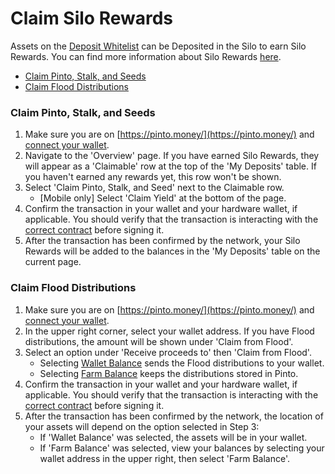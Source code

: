 # Claim Silo Rewards

Assets on the [Deposit Whitelist](../../farm/silo.md#deposit-whitelist) can be Deposited in the Silo to earn Silo Rewards. You can find more information about Silo Rewards [here](../../farm/silo.md#silo-rewards).

* [Claim Pinto, Stalk, and Seeds](claim-silo-rewards.md#claim-pinto-stalk-and-seeds)
* [Claim Flood Distributions](claim-silo-rewards.md#claim-flood-distributions)

### Claim Pinto, Stalk, and Seeds

1. Make sure you are on [https://pinto.money/](https://pinto.money/) and [connect your wallet](../getting-started/connect-to-pinto.md).
2. Navigate to the 'Overview' page. If you have earned Silo Rewards, they will appear as a 'Claimable' row at the top of the 'My Deposits' table. If you haven't earned any rewards yet, this row won't be shown.
3. Select 'Claim Pinto, Stalk, and Seed' next to the Claimable row.
   * \[Mobile only] Select 'Claim Yield' at the bottom of the page.
4. Confirm the transaction in your wallet and your hardware wallet, if applicable. You should verify that the transaction is interacting with the [correct contract](../../resources/contracts.md) before signing it.
5. After the transaction has been confirmed by the network, your Silo Rewards will be added to the balances in the 'My Deposits' table on the current page.

### Claim Flood Distributions

1. Make sure you are on [https://pinto.money/](https://pinto.money/) and [connect your wallet](../getting-started/connect-to-pinto.md).
2. In the upper right corner, select your wallet address. If you have Flood distributions, the amount will be shown under 'Claim from Flood'.
3. Select an option under 'Receive proceeds to' then 'Claim from Flood'.
   * Selecting [Wallet Balance](../../resources/glossary.md#wallet-balance) sends the Flood distributions to your wallet.&#x20;
   * Selecting [Farm Balance](../../resources/glossary.md#farm-assets) keeps the distributions stored in Pinto.
4. Confirm the transaction in your wallet and your hardware wallet, if applicable. You should verify that the transaction is interacting with the [correct contract](../../resources/contracts.md) before signing it.
5. After the transaction has been confirmed by the network, the location of your assets will depend on the option selected in Step 3:
   * If 'Wallet Balance' was selected, the assets will be in your wallet.
   * If 'Farm Balance' was selected, view your balances by selecting your wallet address in the upper right, then select 'Farm Balance'.
